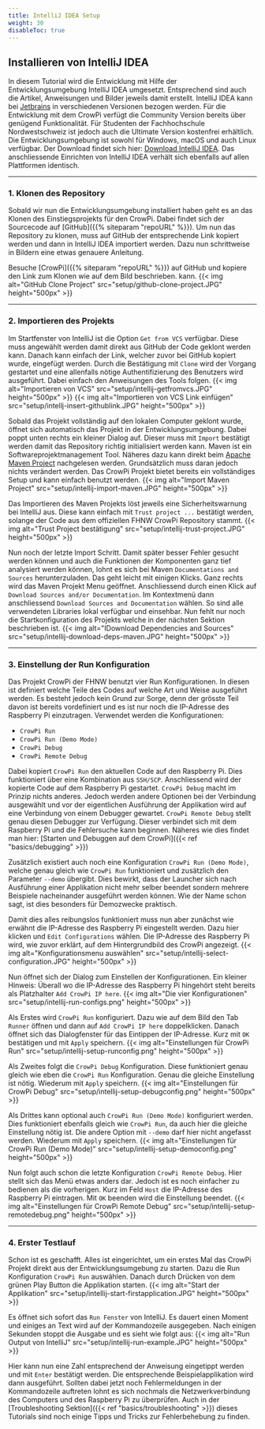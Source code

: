 ```yaml
---
title: IntelliJ IDEA Setup
weight: 30  
disableToc: true
---
```


## Installieren von IntelliJ IDEA

In diesem Tutorial wird die Entwicklung mit Hilfe der Entwicklungsumgebung IntelliJ IDEA umgesetzt. Entsprechend sind auch die Artikel,
Anweisungen und Bilder jeweils damit erstellt. IntelliJ IDEA kann bei [Jetbrains](https://jetbrains.com) in verschiedenen Versionen bezogen
werden. Für die Entwicklung mit dem CrowPi verfügt die Community Version bereits über genügend Funktionalität. Für Studenten der
Fachhochschule Nordwestschweiz ist jedoch auch die Ultimate Version kostenfrei erhältlich. Die Entwicklungsumgebung ist sowohl für Windows,
macOS und auch Linux verfügbar. Der Download findet sich hier: [Download IntelliJ IDEA](https://www.jetbrains.com/idea/download/). Das 
anschliessende Einrichten von IntelliJ IDEA verhält sich ebenfalls auf allen Plattformen identisch.

---

### 1. Klonen des Repository

Sobald wir nun die Entwicklungsumgebung installiert haben geht es an das Klonen des Einstiegsprojekts für den CrowPi. Dabei findet sich der
Sourcecode auf [GitHub]({{% siteparam "repoURL" %}}). Um nun das Repository zu klonen, muss auf GitHub
der entsprechende Link kopiert werden und dann in IntelliJ IDEA importiert werden. Dazu nun schrittweise in Bildern eine etwas genauere
Anleitung.

Besuche [CrowPi]({{% siteparam "repoURL" %}}) auf GitHub und kopiere den Link zum Klonen wie auf dem Bild beschrieben.
kann.
{{< img alt="GitHub Clone Project" src="setup/github-clone-project.JPG" height="500px" >}}

---

### 2. Importieren des Projekts

Im Startfenster von IntelliJ ist die Option `Get from VCS` verfügbar. Diese muss angewählt werden damit direkt aus GitHub der Code geklont
werden kann. Danach kann einfach der Link, welcher zuvor bei GitHub kopiert wurde, eingefügt werden. Durch die Bestätigung mit
`Clone` wird der Vorgang gestartet und eine allenfalls nötige Authentifizierung des Benutzers wird ausgeführt. Dabei einfach den Anweisungen des
Tools folgen.
{{< img alt="Importieren von VCS" src="setup/intellij-getfromvcs.JPG" height="500px" >}}
{{< img alt="Importieren von VCS Link einfügen" src="setup/intellj-insert-githublink.JPG" height="500px" >}}

Sobald das Projekt vollständig auf den lokalen Computer geklont wurde, öffnet sich automatisch das Projekt in der Entwicklungsumgebung.
Dabei poppt unten rechts ein kleiner Dialog auf. Dieser muss mit `Import` bestätigt werden damit das Repository richtig initialisiert werden
kann. Maven ist ein Softwareprojektmanagement Tool. Näheres dazu kann direkt beim [Apache Maven Project](https://maven.apache.org/)
nachgelesen werden. Grundsätzlich muss daran jedoch nichts verändert werden. Das CrowPi Projekt bietet bereits ein vollständiges Setup und
kann einfach benutzt werden.
{{< img alt="Import Maven Project" src="setup/intellij-import-maven.JPG" height="500px" >}}

Das Importieren des Maven Projekts löst jeweils eine Sicherheitswarnung bei IntelliJ aus. Diese kann einfach mit `Trust project ...` 
bestätigt werden, solange der Code aus dem offiziellen FHNW CrowPi Repository stammt.
{{< img alt="Trust Project bestätigung" src="setup/intellij-trust-project.JPG" height="500px" >}}

Nun noch der letzte Import Schritt. Damit später besser Fehler gesucht werden können und auch die Funktionen der Komponenten ganz tief 
analysiert werden können, lohnt es sich bei Maven `Documentations and Sources` herunterzuladen. Das geht leicht mit einigen Klicks. Ganz 
rechts wird das Maven Projekt Menu geöffnet. Anschliessend durch einen Klick auf `Download Sources and/or Documentation`. Im Kontextmenü 
dann anschliessend `Download Sources and Documentation` wählen. So sind alle verwendeten Libraries lokal verfügbar und einsehbar. Nun 
fehlt nur noch die Startkonfiguration des Projekts welche in der nächsten Sektion beschrieben ist.
{{< img alt="IDownload Dependencies and Sources" src="setup/intellij-download-deps-maven.JPG" height="500px" >}}

---

### 3. Einstellung der Run Konfiguration
Das Projekt CrowPi der FHNW benutzt vier Run Konfigurationen. In diesen ist definiert welche Teile des Codes auf welche Art und Weise 
ausgeführt werden. Es besteht jedoch kein Grund zur Sorge, denn der grösste Teil davon ist bereits vordefiniert und es ist nur noch die
IP-Adresse des Raspberry Pi einzutragen. Verwendet werden die Konfigurationen: 
- `CrowPi Run`
- `CrowPi Run (Demo Mode)`
- `CrowPi Debug`
- `CrowPi Remote Debug`

Dabei kopiert `CrowPi Run` den aktuellen Code auf den Raspberry Pi. Dies funktioniert über eine Kombination aus `SSH/SCP`. Anschliessend
wird der kopierte Code auf dem Raspberry Pi gestartet. `CrowPi Debug` macht im Prinzip nichts anderes. Jedoch werden andere Optionen bei
der Verbindung ausgewählt und vor der eigentlichen Ausführung der Applikation wird auf eine Verbindung von einem Debugger gewartet.
`CrowPi Remote Debug` stellt genau diesen Debugger zur Verfügung. Dieser verbindet sich mit dem Raspberry Pi und die Fehlersuche kann beginnen.
Näheres wie dies findet man hier: [Starten und Debuggen auf dem CrowPi]({{< ref "basics/debugging" >}})

Zusätzlich existiert auch noch eine Konfiguration `CrowPi Run (Demo Mode)`, welche genau gleich wie `CrowPi Run` funktioniert und zusätzlich
den Parameter `--demo` übergibt. Dies bewirkt, dass der Launcher sich nach Ausführung einer Applikation nicht mehr selber beendet sondern
mehrere Beispiele nacheinander ausgeführt werden können. Wie der Name schon sagt, ist dies besonders für Demozwecke praktisch.

Damit dies alles reibungslos funktioniert muss nun aber zunächst wie erwähnt die IP-Adresse des Raspberry Pi eingestellt werden. Dazu 
hier klicken und `Edit Configurations` wählen. Die IP-Adresse des Raspberry Pi wird, wie zuvor erklärt, auf dem Hintergrundbild des 
CrowPi angezeigt.
{{< img alt="Konfigurationsmenu auswählen" src="setup/intellij-select-configuration.JPG" height="500px" >}}

Nun öffnet sich der Dialog zum Einstellen der Konfigurationen. Ein kleiner Hinweis: Überall wo die IP-Adresse des Raspberry Pi hingehört 
steht bereits als Platzhalter `Add CrowPi IP here`. 
{{< img alt="Die vier Konfigurationen" src="setup/intellij-run-configs.png" height="500px" >}}

Als Erstes wird `CrowPi Run` konfiguriert. Dazu wie auf dem Bild den Tab `Runner` öffnen und dann auf `Add CrowPi IP here` 
doppelklicken. Danach öffnet sich das Dialogfenster für das Eintippen der IP-Adresse. Kurz mit `OK` bestätigen und mit `Apply` speichern. 
{{< img alt="Einstellungen für CrowPi Run" src="setup/intellij-setup-runconfig.png" height="500px" >}}

Als Zweites folgt die `CrowPi Debug` Konfiguration. Diese funktioniert genau gleich wie eben die `CrowPi Run` 
Konfiguration. Genau die gleiche Einstellung ist nötig. Wiederum mit `Apply` speichern.
{{< img alt="Einstellungen für CrowPi Debug" src="setup/intellij-setup-debugconfig.png" height="500px" >}}

Als Drittes kann optional auch `CrowPi Run (Demo Mode)` konfiguriert werden. Dies funktioniert ebenfalls gleich wie `CrowPi Run`, da auch
hier die gleiche Einstellung nötig ist. Die andere Option mit `--demo` darf hier nicht angefasst werden. Wiederum mit `Apply` speichern.
{{< img alt="Einstellungen für CrowPi Run (Demo Mode)" src="setup/intellij-setup-democonfig.png" height="500px" >}}

Nun folgt auch schon die letzte Konfiguration `CrowPi Remote Debug`. Hier stellt sich das Menü etwas anders dar. Jedoch ist es noch einfacher 
zu bedienen als die vorherigen. Kurz im Feld `Host` die IP-Adresse des Raspberry Pi eintragen. Mit `OK` beenden wird die Einstellung 
beendet.
{{< img alt="Einstellungen für CrowPi Remote Debug" src="setup/intellij-setup-remotedebug.png" height="500px" >}}

---

### 4. Erster Testlauf
Schon ist es geschafft. Alles ist eingerichtet, um ein erstes Mal das CrowPi Projekt direkt aus der Entwicklungsumgebung zu starten. 
Dazu die Run Konfiguration `CrowPi Run` auswählen. Danach durch Drücken von dem grünen Play Button die Applikation starten.
{{< img alt="Start der Applikation" src="setup/intellij-start-firstapplication.JPG" height="500px" >}}

Es öffnet sich sofort das `Run Fenster` von IntelliJ. Es dauert einen Moment und einiges an Text wird auf der Kommandozeile ausgegeben. 
Nach einigen Sekunden stoppt die Ausgabe und es sieht wie folgt aus:
{{< img alt="Run Output von IntelliJ" src="setup/intellij-run-example.JPG" height="500px" >}}

Hier kann nun eine Zahl entsprechend der Anweisung eingetippt werden und mit `Enter` bestätigt werden. Die entsprechende 
Beispielapplikation wird dann ausgeführt. Sollten dabei jetzt noch Fehlermeldungen in der Kommandozeile auftreten lohnt es sich nochmals 
die Netzwerkverbindung des Computers und des Raspberry Pi zu überprüfen. Auch in der [Troubleshooting Sektion]({{< ref "basics/troubleshooting" >}})
dieses Tutorials sind noch einige Tipps und Tricks zur Fehlerbehebung zu finden.
